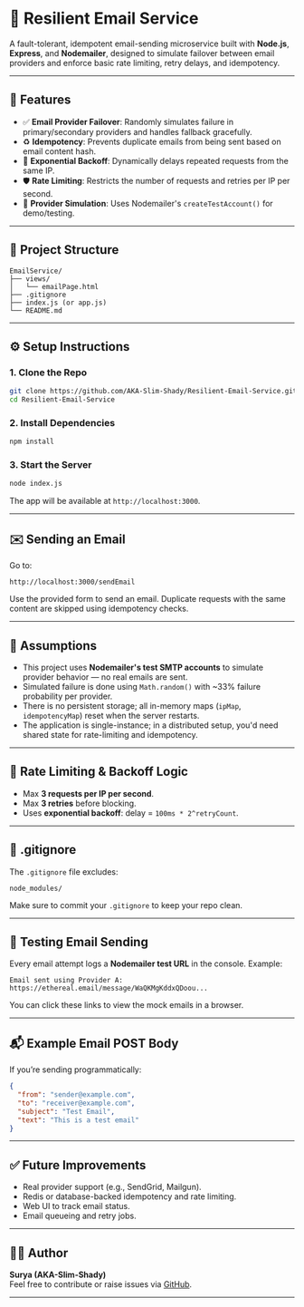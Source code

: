 # 📧 Resilient Email Service

A fault-tolerant, idempotent email-sending microservice built with **Node.js**, **Express**, and **Nodemailer**, designed to simulate failover between email providers and enforce basic rate limiting, retry delays, and idempotency.

---

## 🚀 Features

- ✅ **Email Provider Failover**: Randomly simulates failure in primary/secondary providers and handles fallback gracefully.
- ♻️ **Idempotency**: Prevents duplicate emails from being sent based on email content hash.
- 🧠 **Exponential Backoff**: Dynamically delays repeated requests from the same IP.
- 🛡️ **Rate Limiting**: Restricts the number of requests and retries per IP per second.
- 🔄 **Provider Simulation**: Uses Nodemailer's `createTestAccount()` for demo/testing.

---

## 📁 Project Structure

```
EmailService/
├── views/
│   └── emailPage.html
├── .gitignore
├── index.js (or app.js)
└── README.md
```

---

## ⚙️ Setup Instructions

### 1. Clone the Repo

```bash
git clone https://github.com/AKA-Slim-Shady/Resilient-Email-Service.git
cd Resilient-Email-Service
```

### 2. Install Dependencies

```bash
npm install
```

### 3. Start the Server

```bash
node index.js
```

The app will be available at `http://localhost:3000`.

---

## ✉️ Sending an Email

Go to:

```
http://localhost:3000/sendEmail
```

Use the provided form to send an email. Duplicate requests with the same content are skipped using idempotency checks.

---

## 📌 Assumptions

- This project uses **Nodemailer's test SMTP accounts** to simulate provider behavior — no real emails are sent.
- Simulated failure is done using `Math.random()` with ~33% failure probability per provider.
- There is no persistent storage; all in-memory maps (`ipMap`, `idempotencyMap`) reset when the server restarts.
- The application is single-instance; in a distributed setup, you'd need shared state for rate-limiting and idempotency.

---

## 🛑 Rate Limiting & Backoff Logic

- Max **3 requests per IP per second**.
- Max **3 retries** before blocking.
- Uses **exponential backoff**: delay = `100ms * 2^retryCount`.

---

## 📂 .gitignore

The `.gitignore` file excludes:

```
node_modules/
```

Make sure to commit your `.gitignore` to keep your repo clean.

---

## 🧪 Testing Email Sending

Every email attempt logs a **Nodemailer test URL** in the console. Example:

```
Email sent using Provider A: https://ethereal.email/message/WaQKMgKddxQDoou...
```

You can click these links to view the mock emails in a browser.

---

## 📬 Example Email POST Body

If you’re sending programmatically:

```json
{
  "from": "sender@example.com",
  "to": "receiver@example.com",
  "subject": "Test Email",
  "text": "This is a test email"
}
```

---

## ✅ Future Improvements

- Real provider support (e.g., SendGrid, Mailgun).
- Redis or database-backed idempotency and rate limiting.
- Web UI to track email status.
- Email queueing and retry jobs.

---

## 🧑‍💻 Author

**Surya (AKA-Slim-Shady)**  
Feel free to contribute or raise issues via [GitHub](https://github.com/AKA-Slim-Shady/Resilient-Email-Service).

---
